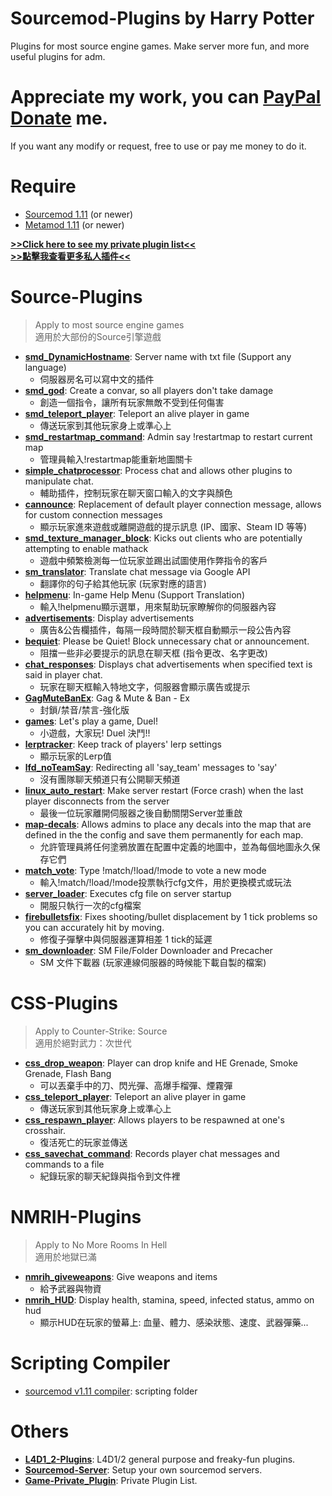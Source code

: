 # Sourcemod-Plugins by Harry Potter
Plugins for most source engine games. Make server more fun, and more useful plugins for adm.

# Appreciate my work, you can [PayPal Donate](https://paypal.me/Harry0215?locale.x=zh_TW) me.
If you want any modify or request, free to use or pay me money to do it.
# Require
* [Sourcemod 1.11](https://www.sourcemod.net/downloads.php?branch=1.11-dev) (or newer)
* [Metamod 1.11](https://www.sourcemm.net/downloads.php?branch=1.11-dev) (or newer)

**[>>Click here to see my private plugin list<<](https://github.com/fbef0102/Game-Private_Plugin?tab=readme-ov-file#%E7%A7%81%E4%BA%BA%E6%8F%92%E4%BB%B6%E5%88%97%E8%A1%A8-private-plugins-list)**<br/>
**[>>點擊我查看更多私人插件<<](https://github.com/fbef0102/Game-Private_Plugin?tab=readme-ov-file#%E7%A7%81%E4%BA%BA%E6%8F%92%E4%BB%B6%E5%88%97%E8%A1%A8-private-plugins-list)**

# Source-Plugins
> Apply to most source engine games
> <br/>適用於大部份的Source引擎遊戲

* <b>[smd_DynamicHostname](/smd_DynamicHostname)</b>: Server name with txt file (Support any language)
    * 伺服器房名可以寫中文的插件
* <b>[smd_god](/smd_god)</b>: Create a convar, so all players don't take damage
    * 創造一個指令，讓所有玩家無敵不受到任何傷害
* <b>[smd_teleport_player](/smd_teleport_player)</b>: Teleport an alive player in game
    * 傳送玩家到其他玩家身上或準心上
* <b>[smd_restartmap_command](/smd_restartmap_command)</b>: Admin say !restartmap to restart current map 
    * 管理員輸入!restartmap能重新地圖關卡
* <b>[simple_chatprocessor](/simple_chatprocessor)</b>: Process chat and allows other plugins to manipulate chat.
    * 輔助插件，控制玩家在聊天窗口輸入的文字與顏色
* <b>[cannounce](/cannounce)</b>: Replacement of default player connection message, allows for custom connection messages
    * 顯示玩家進來遊戲或離開遊戲的提示訊息 (IP、國家、Steam ID 等等)
* <b>[smd_texture_manager_block](/smd_texture_manager_block)</b>: Kicks out clients who are potentially attempting to enable mathack
    * 遊戲中頻繁檢測每一位玩家並踢出試圖使用作弊指令的客戶
* <b>[sm_translator](/sm_translator)</b>: Translate chat message via Google API
    * 翻譯你的句子給其他玩家 (玩家對應的語言)
* <b>[helpmenu](/helpmenu)</b>: In-game Help Menu (Support Translation)
    * 輸入!helpmenu顯示選單，用來幫助玩家瞭解你的伺服器內容
* <b>[advertisements](/advertisements)</b>: Display advertisements
    * 廣告&公告欄插件，每隔一段時間於聊天框自動顯示一段公告內容
* <b>[bequiet](/bequiet)</b>: Please be Quiet! Block unnecessary chat or announcement.
    * 阻擋一些非必要提示的訊息在聊天框 (指令更改、名字更改)
* <b>[chat_responses](/chat_responses)</b>: Displays chat advertisements when specified text is said in player chat.
    * 玩家在聊天框輸入特地文字，伺服器會顯示廣告或提示
* <b>[GagMuteBanEx](/GagMuteBanEx)</b>: Gag & Mute & Ban - Ex
    * 封鎖/禁音/禁言-強化版
* <b>[games](/games)</b>: Let's play a game, Duel!
    * 小遊戲，大家玩! Duel 決鬥!!
* <b>[lerptracker](/lerptracker)</b>: Keep track of players' lerp settings
    * 顯示玩家的Lerp值
* <b>[lfd_noTeamSay](/lfd_noTeamSay)</b>: Redirecting all 'say_team' messages to 'say'
    * 沒有團隊聊天頻道只有公開聊天頻道
* <b>[linux_auto_restart](/linux_auto_restart)</b>: Make server restart (Force crash) when the last player disconnects from the server
    * 最後一位玩家離開伺服器之後自動關閉Server並重啟
* <b>[map-decals](/map-decals)</b>: Allows admins to place any decals into the map that are defined in the the config and save them permanently for each map.
    * 允許管理員將任何塗鴉放置在配置中定義的地圖中，並為每個地圖永久保存它們
* <b>[match_vote](/match_vote)</b>: Type !match/!load/!mode to vote a new mode
    * 輸入!match/!load/!mode投票執行cfg文件，用於更換模式或玩法
* <b>[server_loader](/server_loader)</b>: Executes cfg file on server startup
    * 開服只執行一次的cfg檔案
* <b>[firebulletsfix](/firebulletsfix)</b>: Fixes shooting/bullet displacement by 1 tick problems so you can accurately hit by moving.
    * 修復子彈擊中與伺服器運算相差 1 tick的延遲
* <b>[sm_downloader](/sm_downloader)</b>: SM File/Folder Downloader and Precacher
    * SM 文件下載器 (玩家連線伺服器的時候能下載自製的檔案)

# CSS-Plugins
> Apply to Counter-Strike: Source
> <br/>適用於絕對武力：次世代

* <b>[css_drop_weapon](/css_drop_weapon)</b>: Player can drop knife and HE Grenade, Smoke Grenade, Flash Bang
    * 可以丟棄手中的刀、閃光彈、高爆手榴彈、煙霧彈
* <b>[css_teleport_player](/css_teleport_player)</b>: Teleport an alive player in game
    * 傳送玩家到其他玩家身上或準心上
* <b>[css_respawn_player](/css_respawn_player)</b>: Allows players to be respawned at one's crosshair.
    * 復活死亡的玩家並傳送
* <b>[css_savechat_command](/css_savechat_command)</b>: Records player chat messages and commands to a file
    * 紀錄玩家的聊天紀錄與指令到文件裡

# NMRIH-Plugins
> Apply to No More Rooms In Hell
> <br/>適用於地獄已滿

* <b>[nmrih_giveweapons](/nmrih_giveweapons)</b>: Give weapons and items
    * 給予武器與物資
* <b>[nmrih_HUD](/nmrih_HUD)</b>: Display health, stamina, speed, infected status, ammo on hud
    * 顯示HUD在玩家的螢幕上: 血量、體力、感染狀態、速度、武器彈藥...

# Scripting Compiler
* [sourcemod v1.11 compiler](https://www.sourcemod.net/downloads.php?branch=1.11-dev): scripting folder

# Others
* <b>[L4D1_2-Plugins](https://github.com/fbef0102/L4D1_2-Plugins)</b>: L4D1/2 general purpose and freaky-fun plugins.
* <b>[Sourcemod-Server](https://github.com/fbef0102/Sourcemod-Server)</b>: Setup your own sourcemod servers.
* <b>[Game-Private_Plugin](https://github.com/fbef0102/Game-Private_Plugin)</b>: Private Plugin List.